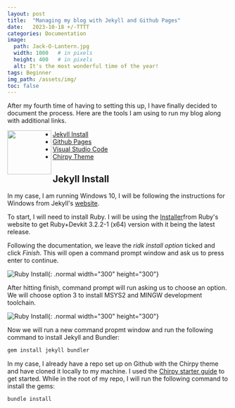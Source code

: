 ```yaml
---
layout: post
title:  "Managing my blog with Jekyll and Github Pages"
date:   2023-10-18 +/-TTTT
categories: Documentation
image:
  path: Jack-O-Lantern.jpg
  width: 1000   # in pixels
  height: 400   # in pixels
  alt: It's the most wonderful time of the year!
tags: Beginner
img_path: /assets/img/
toc: false
---
```


After my fourth time of having to setting this up, I have finally decided to document the process. Here are the tools I am using to run my blog along with additional links. 

<img 
    align="left" 
    width="100" 
    height="100" 
    src="Get-Date-Example-01.png">

- [Jekyll Install](https://jekyllrb.com/docs/installation/)
- [Github Pages](https://pages.github.com/)
- [Visual Studio Code](https://code.visualstudio.com/)
- [Chirpy Theme](https://chirpy.cotes.page/)

## Jekyll Install
In my case, I am running Windows 10, I will be following the instructions for Windows from Jekyll's [website](https://jekyllrb.com/docs/installation/windows/). 

To start, I will need to install Ruby. I will be using the  [Installer](https://rubyinstaller.org/downloads/)from Ruby's website to get Ruby+Devkit 3.2.2-1 (x64) version with it being the latest release. 

Following the documentation, we leave the *ridk install option* ticked and click *Finish*. This will open a command prompt window and ask us to press enter to continue.


![Ruby Install](/Ruby_Install_01.png){: .normal width="300" height="300"}

After hitting finish, command prompt will run asking us to choose an option. We will choose option 3 to install MSYS2 and MINGW development toolchain.

![Ruby Install](/Ruby_Install_02.png){: .normal width="300" height="300"}

Now we will run a new command propmt window and run the following command to install Jekyll and Bundler:

```powershell
gem install jekyll bundler
```

In my case, I already have a repo set up on Github with the Chirpy theme and have cloned it locally to my machine. I used the [Chirpy starter guide](https://github.com/cotes2020/chirpy-starter) to get started. 
While in the root of my repo, I will run the following command to install the gems:

```powershell
bundle install
```
```



    